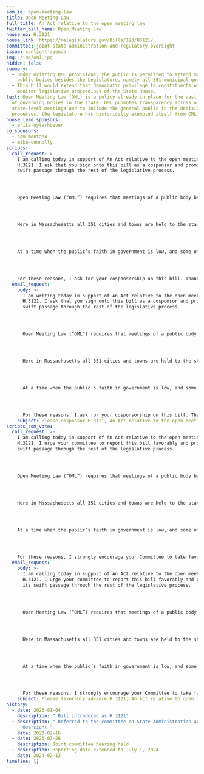 ```yaml
---
aom_id: open-meeting-law
title: Open Meeting Law
full_title: An Act relative to the open meeting law
twitter_bill_name: Open Meeting Law
house_no: H.3121
house_link: https://malegislature.gov/Bills/193/H3121/
committee: joint-state-administration-and-regulatory-oversight
issue: sunlight-agenda
img: /img/oml.jpg
hidden: false
summary:
  - Under existing OML provisions, the public is permitted to attend meetings of
    public bodies besides the Legislature, namely all 351 municipal governments.
  - This bill would extend that democratic privilege to constituents wishing to
    monitor legislative proceedings of the State House.
text: Open Meeting Law (OML) is a policy already in place for the vast majority
  of governing bodies in the state. OML promotes transparency across a number of
  state-level meetings and to include the general public in the decision-making
  processes, the legislature has historically exempted itself from OML.
house_lead_sponsors:
  - erika-uyterhoeven
co_sponsors:
  - sam-montano
  - mike-connolly
scripts:
  call_request: >-
    I am calling today in support of An Act relative to the open meeting law,
    H.3121. I ask that you sign onto this bill as a cosponsor and promote its
    swift passage through the rest of the legislative process.




    Open Meeting Law (“OML”) requires that meetings of a public body be open to the public, notice of meetings given in advance, and records of past meetings made available. By opening up the inner workings of government to the people, OML is a cornerstone of any democracy. Not only does the public have the right to observe the deliberations of policy that will shape their lives, we make better policy when everyday people are able to understand and participate more actively in their government. 




    Here in Massachusetts all 351 cities and towns are held to the standards of OML, and rightfully so; Bay Staters can attend their school board or city council meetings to observe how the governing bodies they elected are (or are not) fulfilling their duties and promises, and to understand why these decisions are being made in the first place. The Legislature, the most powerful deliberative body in the state, is not held to this standard. In fact, Massachusetts is one of only 11 states where the Legislature is exempt from OML. 




    At a time when the public’s faith in government is low, and some of the most critical policy challenges of our lifetime are on the horizon, subjecting the Legislature to basic transparency and accountability such as OML so that all voices can be heard and represented has never been more important. 




    For these reasons, I ask for your cosponsorship on this bill. Thank you for your time and consideration.
  email_request:
    body: >-
      I am writing today in support of An Act relative to the open meeting law,
      H.3121. I ask that you sign onto this bill as a cosponsor and promote its
      swift passage through the rest of the legislative process.




      Open Meeting Law (“OML”) requires that meetings of a public body be open to the public, notice of meetings given in advance, and records of past meetings made available. By opening up the inner workings of government to the people, OML is a cornerstone of any democracy. Not only does the public have the right to observe the deliberations of policy that will shape their lives, we make better policy when everyday people are able to understand and participate more actively in their government. 




      Here in Massachusetts all 351 cities and towns are held to the standards of OML, and rightfully so; Bay Staters can attend their school board or city council meetings to observe how the governing bodies they elected are (or are not) fulfilling their duties and promises, and to understand why these decisions are being made in the first place. The Legislature, the most powerful deliberative body in the state, is not held to this standard. In fact, Massachusetts is one of only 11 states where the Legislature is exempt from OML. 




      At a time when the public’s faith in government is low, and some of the most critical policy challenges of our lifetime are on the horizon, subjecting the Legislature to basic transparency and accountability such as OML so that all voices can be heard and represented has never been more important. 




      For these reasons, I ask for your cosponsorship on this bill. Thank you for your time and consideration.
    subject: Please cosponsor H.3121, An Act relative to the open meeting law
scripts_com_vote:
  call_request: >-
    I am calling today in support of An Act relative to the open meeting law,
    H.3121. I urge your committee to report this bill favorably and promote its
    swift passage through the rest of the legislative process.




    Open Meeting Law (“OML”) requires that meetings of a public body be open to the public, notice of meetings given in advance, and records of past meetings made available. By opening up the inner workings of government to the people, OML is a cornerstone of any democracy. Not only does the public have the right to observe the deliberations of policy that will shape their lives, we make better policy when everyday people are able to understand and participate more actively in their government. 




    Here in Massachusetts all 351 cities and towns are held to the standards of OML, and rightfully so; Bay Staters can attend their school board or city council meetings to observe how the governing bodies they elected are (or are not) fulfilling their duties and promises, and to understand why these decisions are being made in the first place. The Legislature, the most powerful deliberative body in the state, is not held to this standard. In fact, Massachusetts is one of only 11 states where the Legislature is exempt from OML. 




    At a time when the public’s faith in government is low, and some of the most critical policy challenges of our lifetime are on the horizon, subjecting the Legislature to basic transparency and accountability such as OML so that all voices can be heard and represented has never been more important. 




    For these reasons, I strongly encourage your Committee to take favorable action on this bill. Thank you for your time and consideration.
  email_request:
    body: >-
      I am calling today in support of An Act relative to the open meeting law,
      H.3121. I urge your committee to report this bill favorably and promote
      its swift passage through the rest of the legislative process.




      Open Meeting Law (“OML”) requires that meetings of a public body be open to the public, notice of meetings given in advance, and records of past meetings made available. By opening up the inner workings of government to the people, OML is a cornerstone of any democracy. Not only does the public have the right to observe the deliberations of policy that will shape their lives, we make better policy when everyday people are able to understand and participate more actively in their government. 




      Here in Massachusetts all 351 cities and towns are held to the standards of OML, and rightfully so; Bay Staters can attend their school board or city council meetings to observe how the governing bodies they elected are (or are not) fulfilling their duties and promises, and to understand why these decisions are being made in the first place. The Legislature, the most powerful deliberative body in the state, is not held to this standard. In fact, Massachusetts is one of only 11 states where the Legislature is exempt from OML. 




      At a time when the public’s faith in government is low, and some of the most critical policy challenges of our lifetime are on the horizon, subjecting the Legislature to basic transparency and accountability such as OML so that all voices can be heard and represented has never been more important. 




      For these reasons, I strongly encourage your Committee to take favorable action on this bill. Thank you for your time and consideration.
    subject: Please favorably advance H.3121, An Act relative to open meeting law
history:
  - date: 2023-01-04
    description: " Bill introduced as H.3121"
  - description: " Referred to the committee on State Administration and Regulatory
      Oversight "
    date: 2023-02-16
  - date: 2023-07-26
    description: Joint committee hearing held
  - description: Reporting date extended to July 1, 2024
    date: 2024-02-12
timeline: []
---
```

